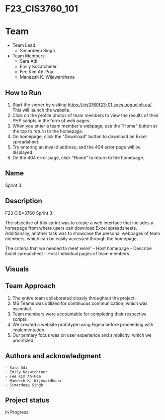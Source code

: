 # F23_CIS3760_101

# Team

-   Team Lead:
    -   Simardeep Singh
-   Team Members:
    -   Sara Adi
    -   Emily Kozatchiner
    -   Fee Kim Ah-Poa
    -   Maneesh K. Wijewardhana

## How to Run

1. Start the server by visiting https://cis3760f23-01.socs.uoguelph.ca/. This will launch the website.
2. Click on the profile photos of team members to view the results of their PHP scripts in the form of web pages.
3. When you enter a team member's webpage, use the "Home" button at the top to return to the homepage.
4. On homepage, click the "Download" button to download an Excel spreadsheet.
5. Try entering an invalid address, and the 404 error page will be displayed.
6. On the 404 error page, click "Home" to return to the homepage.

## Name

Sprint 3

## Description

F23 CIS\*3760 Sprint 3:

The objective of this sprint was to create a web interface that includes a homepage from where users can download Excel spreadsheets. Additionally, another task was to showcase the personal webpages of team members, which can be easily accessed through the homepage.

The criteria that we needed to meet were"
    - Host homepage
    - Describe Excel spreadsheet
    - Host Individual pages of team members

## Visuals


## Team Approach

1. The entire team collaborated closely throughout the project.
2. MS Teams was utilized for continuous communication, which was essential.
3. Team members were accountable for completing their respective scripts.
4. We created a website prototype using Figma before proceeding with implementation.
5. Our primary focus was on user experience and simplicity, which we prioritized.

## Authors and acknowledgment

    - Sara Adi
    - Emily Kozatchiner
    - Fee Kim Ah-Poa
    - Maneesh K. Wijewardhana
    - Simardeep Singh

## Project status

In Progress
